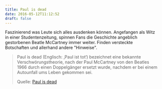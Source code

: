 ```yaml
---
title: Paul is dead
date: 2016-05-12T11:12:52
draft: false
---
```


Faszinierend was Leute sich alles ausdenken können. Angefangen
als Witz in einer Studentenzeitung, spinnen Fans die Geschichte angeblich
gestorbenen Beatle McCartney immer weiter. Finden versteckte Botschaften
und allerhand andere "Hinweise".

> Paul is dead (Englisch: ‚Paul ist tot‘) bezeichnet eine bekannte
> Verschwörungstheorie, nach der Paul McCartney von den Beatles 1966 durch
> einen Doppelgänger ersetzt wurde, nachdem er bei einem Autounfall ums
> Leben gekommen sei.
>
> Quelle: [Paul is dead](https://de.wikipedia.org/wiki/Paul_is_dead)